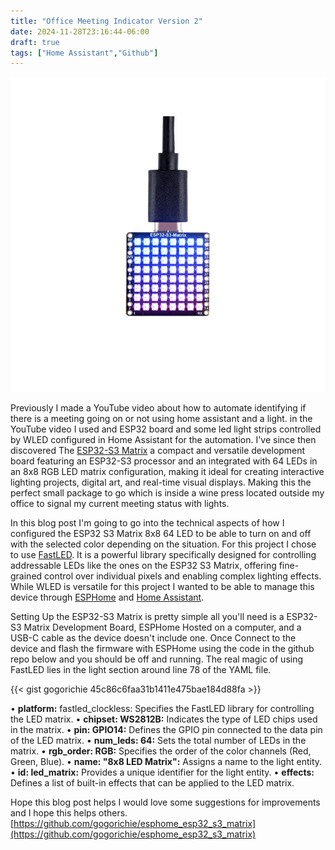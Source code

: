 ```yaml
---
title: "Office Meeting Indicator Version 2"
date: 2024-11-28T23:16:44-06:00
draft: true
tags: ["Home Assistant","Github"]
---
```


![ESP32 S3 Matrix 8x8 64 LED](https://github.com/gogorichie/esphome_esp32_s3_matrix/blob/esp32_s3_matrix/esp32-s3-matrix-5.jpg)

Previously I made a YouTube video about how to automate identifying if there is a meeting going on or not using home assistant and a light. in the YouTube video I used and ESP32 board and some led light strips controlled by WLED configured in Home Assistant for the automation. I've since then discovered The [ESP32-S3 Matrix](https://amzn.to/3CPVFLV) a compact and versatile development board featuring an ESP32-S3 processor and an integrated with 64 LEDs in an 8x8 RGB LED matrix configuration, making it ideal for creating interactive lighting projects, digital art, and real-time visual displays. Making this the perfect small package  to go which is inside a wine press located outside my office to signal my current meeting status with lights.

In this blog post I'm going to go into the technical aspects of how I configured the ESP32 S3 Matrix 8x8 64 LED to be able to turn on and off with the selected color depending on the situation. For this project I chose to use [FastLED](https://fastled.io/docs/). It is a powerful library specifically designed for controlling addressable LEDs like the ones on the ESP32 S3 Matrix, offering fine-grained control over individual pixels and enabling complex lighting effects. While WLED is versatile for this project I wanted to be able to manage this device through [ESPHome](https://esphome.io/) and [Home Assistant](https://www.home-assistant.io/).

Setting Up the ESP32-S3 Matrix is pretty simple all you'll need is a ESP32-S3 Matrix Development Board, ESPHome Hosted on a computer, and a USB-C cable as the device doesn't include one. Once Connect to the device and flash the firmware with ESPHome using the code in the github repo below and you should be off and running. The real magic of using FastLED lies in the light section around line 78 of the YAML file.

{{< gist gogorichie 45c86c6faa31b1411e475bae184d88fa >}}

• **platform:** fastled_clockless: Specifies the FastLED library for controlling the LED matrix.
• **chipset: WS2812B:** Indicates the type of LED chips used in the matrix.
• **pin: GPIO14:** Defines the GPIO pin connected to the data pin of the LED matrix.
• **num_leds: 64:** Sets the total number of LEDs in the matrix.
• **rgb_order: RGB:** Specifies the order of the color channels (Red, Green, Blue).
• **name: "8x8 LED Matrix":** Assigns a name to the light entity.
• **id: led_matrix:** Provides a unique identifier for the light entity.
• **effects:** Defines a list of built-in effects that can be applied to the LED matrix.

Hope this blog post helps I would love some suggestions for improvements and I hope this helps others. [https://github.com/gogorichie/esphome_esp32_s3_matrix](https://github.com/gogorichie/esphome_esp32_s3_matrix)
